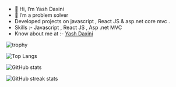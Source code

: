 - 👋 Hi, I’m Yash Daxini
- 👀 I’m a problem solver
- Developed projects on javascript , React JS & asp.net core mvc .
- Skills :- Javascript , React JS , Asp .net MVC 
- Know about me at :- [Yash Daxini](https://yash-daxini.netlify.app/) 



![trophy](https://github-profile-trophy.vercel.app/?username=Yash-Daxini&show_icons=true&theme=radical)

![Top Langs](https://github-readme-stats.vercel.app/api/top-langs/?username=Yash-Daxini&theme=radical)

![GitHub stats](https://github-readme-stats.vercel.app/api?username=Yash-Daxini&show_icons=true&count_private=true&theme=radical)  

![GitHub streak stats](https://streak-stats.demolab.com/?user=Yash-Daxini&theme=radical)  

